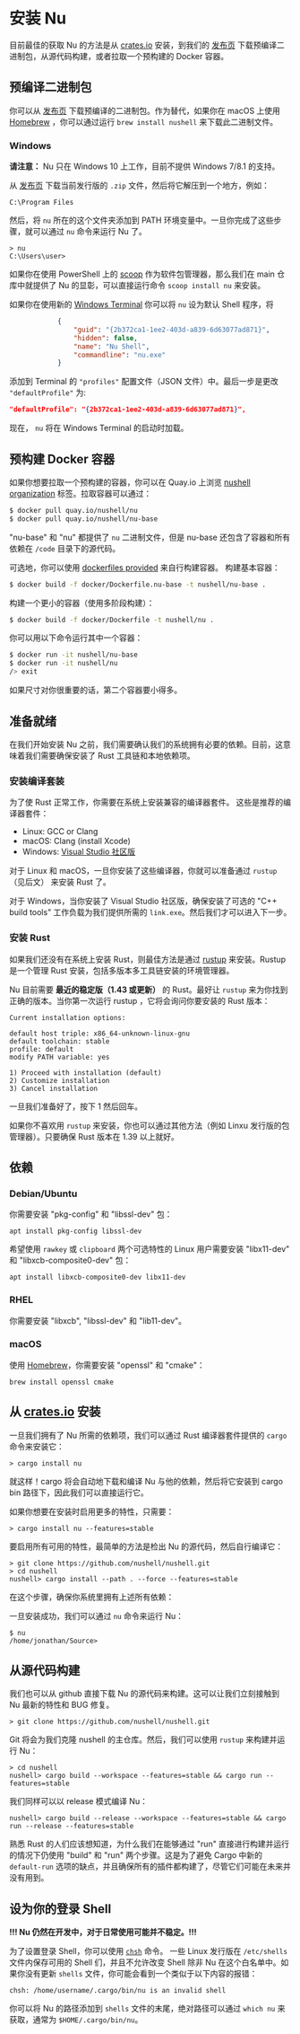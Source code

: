 # 安装 Nu

目前最佳的获取 Nu 的方法是从 [crates.io](https://crates.io) 安装，到我们的 [发布页](https://github.com/nushell/nushell/releases) 下载预编译二进制包，从源代码构建，或者拉取一个预构建的 Docker 容器。

## 预编译二进制包

你可以从 [发布页](https://github.com/nushell/nushell/releases) 下载预编译的二进制包。作为替代，如果你在 macOS 上使用 [Homebrew](https://brew.sh/) ，你可以通过运行 `brew install nushell` 来下载此二进制文件。

### Windows

**请注意：** Nu 只在 Windows 10 上工作，目前不提供 Windows 7/8.1 的支持。

从 [发布页](https://github.com/nushell/nushell/releases) 下载当前发行版的 `.zip` 文件，然后将它解压到一个地方，例如：

```
C:\Program Files
```

然后，将 `nu` 所在的这个文件夹添加到 PATH 环境变量中。一旦你完成了这些步骤，就可以通过 `nu` 命令来运行 Nu 了。

```
> nu
C:\Users\user>
```

如果你在使用 PowerShell 上的 [scoop](https://scoop.sh) 作为软件包管理器，那么我们在 main 仓库中就提供了 Nu 的显彰，可以直接运行命令 `scoop install nu` 来安装。

如果你在使用新的 [Windows Terminal](https://github.com/microsoft/terminal) 你可以将 `nu` 设为默认 Shell 程序，将

```json
            {
                "guid": "{2b372ca1-1ee2-403d-a839-6d63077ad871}",
                "hidden": false,
                "name": "Nu Shell",
                "commandline": "nu.exe"
            }
```

添加到 Terminal 的 `"profiles"` 配置文件（JSON 文件）中。最后一步是更改 `"defaultProfile"` 为:

```json
"defaultProfile": "{2b372ca1-1ee2-403d-a839-6d63077ad871}",
```

现在， `nu` 将在 Windows Terminal 的启动时加载。

## 预构建 Docker 容器

如果你想要拉取一个预构建的容器，你可以在 Quay.io 上浏览 [nushell organization](https://quay.io/organization/nushell)
 标签。拉取容器可以通过：

```bash
$ docker pull quay.io/nushell/nu
$ docker pull quay.io/nushell/nu-base
```

"nu-base" 和 "nu" 都提供了 `nu` 二进制文件，但是 nu-base 还包含了容器和所有依赖在 `/code` 目录下的源代码。

可选地，你可以使用 [dockerfiles provided](https://github.com/nushell/nushell/tree/master/docker) 来自行构建容器。
构建基本容器：

```bash
$ docker build -f docker/Dockerfile.nu-base -t nushell/nu-base .
```

构建一个更小的容器（使用多阶段构建）：

```bash
$ docker build -f docker/Dockerfile -t nushell/nu .
```

你可以用以下命令运行其中一个容器：

```bash
$ docker run -it nushell/nu-base
$ docker run -it nushell/nu
/> exit
```

如果尺寸对你很重要的话，第二个容器要小得多。

## 准备就绪

在我们开始安装 Nu 之前，我们需要确认我们的系统拥有必要的依赖。目前，这意味着我们需要确保安装了 Rust 工具链和本地依赖项。

### 安装编译套装

为了使 Rust 正常工作，你需要在系统上安装兼容的编译器套件。 这些是推荐的编译器套件：

* Linux: GCC or Clang
* macOS: Clang (install Xcode)
* Windows: [Visual Studio 社区版](https://visualstudio.microsoft.com/vs/community/)

对于 Linux 和 macOS，一旦你安装了这些编译器，你就可以准备通过 `rustup` （见后文） 来安装 Rust 了。

对于 Windows，当你安装了 Visual Studio 社区版，确保安装了可选的 "C++ build tools" 工作负载为我们提供所需的 `link.exe`。然后我们才可以进入下一步。

### 安装 Rust

如果我们还没有在系统上安装 Rust，则最佳方法是通过 [rustup](https://rustup.rs) 来安装。Rustup 是一个管理 Rust 安装，包括多版本多工具链安装的环境管理器。

Nu 目前需要 **最近的稳定版（1.43 或更新）** 的 Rust。最好让 `rustup` 来为你找到正确的版本。当你第一次运行 rustup ，它将会询问你要安装的 Rust 版本：

```
Current installation options:

default host triple: x86_64-unknown-linux-gnu
default toolchain: stable
profile: default
modify PATH variable: yes

1) Proceed with installation (default)
2) Customize installation
3) Cancel installation
```

一旦我们准备好了，按下 1 然后回车。

如果你不喜欢用 `rustup` 来安装，你也可以通过其他方法（例如 Linxu 发行版的包管理器）。只要确保 Rust 版本在 1.39 以上就好。

## 依赖

### Debian/Ubuntu

你需要安装 "pkg-config" 和 "libssl-dev" 包：

```
apt install pkg-config libssl-dev
```

希望使用 `rawkey` 或 `clipboard` 两个可选特性的 Linux 用户需要安装 "libx11-dev" 和 "libxcb-composite0-dev" 包：

```
apt install libxcb-composite0-dev libx11-dev
```

### RHEL

你需要安装 "libxcb", "libssl-dev" 和 "lib11-dev"。

### macOS

使用 [Homebrew](https://brew.sh/)，你需要安装 "openssl" 和 "cmake"：

```
brew install openssl cmake
```

## 从 [crates.io](https://crates.io) 安装

一旦我们拥有了 Nu 所需的依赖项，我们可以通过 Rust 编译器套件提供的 `cargo` 命令来安装它：

```
> cargo install nu
```

就这样！cargo 将会自动地下载和编译 Nu 与他的依赖，然后将它安装到 cargo bin 路径下，因此我们可以直接运行它。

如果你想要在安装时启用更多的特性，只需要：

```
> cargo install nu --features=stable
```

要启用所有可用的特性，最简单的方法是检出 Nu 的源代码，然后自行编译它：

```
> git clone https://github.com/nushell/nushell.git
> cd nushell
nushell> cargo install --path . --force --features=stable
```

在这个步骤，确保你系统里拥有上述所有依赖：

一旦安装成功，我们可以通过 `nu` 命令来运行 Nu：

```
$ nu
/home/jonathan/Source>
```

## 从源代码构建

我们也可以从 github 直接下载 Nu 的源代码来构建。这可以让我们立刻接触到 Nu 最新的特性和 BUG 修复。

```
> git clone https://github.com/nushell/nushell.git
```

Git 将会为我们克隆 nushell 的主仓库。然后，我们可以使用 `rustup` 来构建并运行 Nu：

```
> cd nushell
nushell> cargo build --workspace --features=stable && cargo run --features=stable
```

我们同样可以以 release 模式编译 Nu：

```
nushell> cargo build --release --workspace --features=stable && cargo run --release --features=stable
```

熟悉 Rust 的人们应该想知道，为什么我们在能够通过 "run" 直接进行构建并运行的情况下仍使用 "build" 和 "run" 两个步骤。这是为了避免 Cargo 中新的 `default-run` 选项的缺点，并且确保所有的插件都构建了，尽管它们可能在未来并没有用到。

## 设为你的登录 Shell

**!!! Nu 仍然在开发中，对于日常使用可能并不稳定。!!!**

为了设置登录 Shell，你可以使用 [`chsh`](https://linux.die.net/man/1/chsh) 命令。
一些 Linux 发行版在 `/etc/shells` 文件内保存可用的 Shell 们，并且不允许改变 Shell 除非 Nu 在这个白名单中。如果你没有更新 `shells` 文件，你可能会看到一个类似于以下内容的报错：

```
chsh: /home/username/.cargo/bin/nu is an invalid shell
```

你可以将 Nu 的路径添加到 `shells` 文件的末尾，绝对路径可以通过 `which nu` 来获取，通常为 `$HOME/.cargo/bin/nu`。
